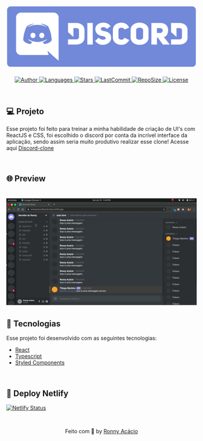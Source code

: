 <h1 align="center">
  <img alt="DiscordClone" title="#delicinha" src=".github/banner.png" width="500px" />
</h1>

<p align="center">
  <a href="https://github.com/ronnyacacio">
    <img alt="Author" src="https://img.shields.io/badge/author-ronnyacacio-6e86d6?style=flat-square">
  </a>

  <a href="#">
    <img alt="Languages" src="https://img.shields.io/github/languages/count/ronnyacacio/discord-clone?color=6e86d6&style=flat-square">
  </a>

  <a href="https://github.com/ronnyacacio/discord-clone/stargazers">
    <img alt="Stars" src="https://img.shields.io/github/stars/ronnyacacio/discord-clone?color=6e86d6&style=flat-square">
  </a>

  <a href="https://github.com/ronnyacacio/discord-clone/commits/master">
    <img alt="LastCommit" src="https://img.shields.io/github/last-commit/ronnyacacio/discord-clone?color=6e86d6&style=flat-square">
  </a>

  <a href="#">
    <img alt="RepoSize" src="https://img.shields.io/github/repo-size/ronnyacacio/discord-clone?color=6e86d6&style=flat-square">
  </a>

  <a href="https://github.com/ronnyacacio/discord-clone/blob/master/LICENSE.md">
    <img alt="License" src="https://img.shields.io/badge/license-MIT-brightgreen?color=6e86d6&style=flat-square">
  </a>
</p>

<br />

## 💻 Projeto

Esse projeto foi feito para treinar a minha habilidade de criação de UI's com ReactJS e CSS, foi escolhido o discord por conta da incrível interface da aplicação, sendo assim seria muito produtivo realizar esse clone! Acesse aqui [Discord-clone](https://ronnyacacio-discord-clone.netlify.app/)

<br />

## 🌐 Preview

<h1 align="center">
    <img src=".github/discord.gif" />
</h1>

## 🚀 Tecnologias

Esse projeto foi desenvolvido com as seguintes tecnologias:

- [React](https://reactjs.org)
- [Typescript](https://www.typescriptlang.org/)
- [Styled Components](https://styled-components.com/)

<br />

## 🔨 Deploy Netlify

[![Netlify Status](https://api.netlify.com/api/v1/badges/7e56127e-9d99-4770-9147-f63b5fc71843/deploy-status)](https://app.netlify.com/sites/ronnyacacio-discord-clone/deploys)

<br />

<p align="center">
  Feito com 💙 by <a href="https://www.linkedin.com/in/ronnyacacio/"> Ronny Acácio </a>
</p>
